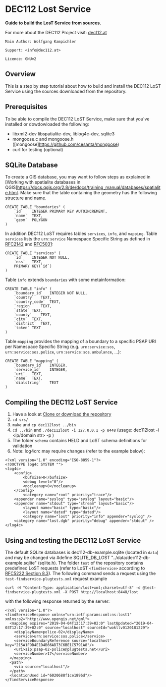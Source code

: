 # DEC112 Lost Service

__Guide to build the LosT Service from sources.__

For more about the DEC112 Project visit: [dec112.at](https://dec112.at)

```
Main Author: Wolfgang Kampichler

Support: <info@dec112.at>

Licence: GNUv2
```

## Overview

This is a step by step tutorial about how to build and install the DEC112 LoST Service using the sources downloaded from the repository.

## Prerequisites

To be able to compile the DEC112 LoST Service, make sure that you've installed or dowdowloaded the following:
* libxml2-dev libspatialite-dev, liblog4c-dev, sqlite3
* mongoose.c and mongoose.h ([mongoose]https://github.com/cesanta/mongoose)
* curl for testing (optional)

## SQLite Database

To create a GIS database, you may want to follow steps as explained in [Working with spatialite databases in QGIS]https://docs.qgis.org/2.8/de/docs/training_manual/databases/spatialite.html. Make sure that the table containing the geometry has the following structure and name. 

```
CREATE TABLE "boundaries" (
	`id`	INTEGER PRIMARY KEY AUTOINCREMENT,
	`name`	TEXT,
	`geom`	POLYGON
)
```
In addition DEC112 LoST requires tables `services`, `info`, and `mapping`. Table `services` lists the `urn:service` Namespace Specific String as defined in [RFC2142](https://tools.ietf.org/html/rfc2141) and [RFC5031](https://tools.ietf.org/html/rfc5031): 
```        
CREATE TABLE "services" (
	`id`	INTEGER NOT NULL,
	`nss`	TEXT,
	PRIMARY KEY(`id`)
)
```
Table `info` extends `boundaries` with some metainformation:
```
CREATE TABLE "info" (
	`boundary_id`	INTEGER NOT NULL,
	`country`	TEXT,
	`country_code`	TEXT,
	`region`	TEXT,
	`state`	TEXT,
	`county`	TEXT,
	`city`	TEXT,
	`district`	TEXT,
	`token`	TEXT
)
```
Table `mapping` provides the mapping of a boundary to a specific PSAP URI per Namespace Specific String (e.g. `urn:service:sos`, `urn:service:sos.police`, `urn:service:sos.ambulance`, ...):
```
CREATE TABLE "mapping" (
	`boundary_id`	INTEGER,
	`service_id`	INTEGER,
	`uri`	TEXT,
	`name`	TEXT,
	`dialstring`	TEXT
)
```
## Compiling the DEC112 LoST Service

1. Have a look at [Clone or download the repository](https://help.github.com/en/articles/cloning-a-repository)
2. `cd srs/`
3. `make` and `cp dec112lost ../bin`
4. `cd ../bin` and `./dec112lost -i 127.0.0.1 -p 8448` (usage: dec112lost -i <ip/domain str> -p <listening port>)
5. The folder `schema` contains HELD and LoST schema definitions for validation
6. Note: log4crc may require changes (refer to the example below):

```
<?xml version="1.0" encoding="ISO-8859-1"?>
<!DOCTYPE log4c SYSTEM "">
<log4c>
    <config>
        <bufsize>0</bufsize>
        <debug level="0"/>
        <nocleanup>0</nocleanup>
    </config>
        <category name="root" priority="trace"/>
	<appender name="syslog" type="syslog" layout="basic"/>
	<appender name="stdout" type="stream" layout="basic"/>
        <layout name="basic" type="basic"/>
        <layout name="dated" type="dated"/>
        <category name="lost" priority="info" appender="syslog" />
	<category name="lost.dgb" priority="debug" appender="stdout" />
</log4c>
```

## Using and testing the DEC112 LoST Service

The default SQLite databases is dec112-db-example.sqlite (located in `data`) and may be changed via #define SQLITE_DB_LOST "../data/dec112-db-example.sqlite" (sqlite.h). The folder `test` of the repository contains predefined LoST requests (refer to LoST `<findService>` according to [RFC5222 Section 8.3](https://tools.ietf.org/html/rfc5222#section-8.3)). The following command sends a request using the `test-findservice-plugtests.xml` request example
```
curl -H "Content-Type: application/lost+xml;charset=utf-8" -d @test-findservice-plugtests.xml -X POST http://localhost:8448/lost
```
with the following response returned by the server:
```
<?xml version="1.0"?>
<findServiceResponse xmlns="urn:ietf:params:xml:ns:lost1" xmlns:p2="http://www.opengis.net/gml">
  <mapping expires="2019-04-04T12:17:39+02:0" lastUpdated="2019-04-03T12:17:39+02:0" source="localhost" sourceId="wokllv0120181229">
    <displayName>police-02</displayName>
    <service>urn:service:sos.police</service>
    <serviceBoundaryReference source="localhost" key="215A1F9D4E1D4B66AD73C6BE1C5791A8"/>
    <uri>sip:psap-02-police@plugtests.net</uri>
    <serviceNumber>17</serviceNumber>
  </mapping>
  <path>
    <via source="localhost"/>
  </path>
  <locationUsed id="6020688f1ce1896d"/>
</findServiceResponse>
```
